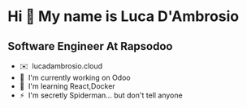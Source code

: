 Hi 👋 My name is Luca D'Ambrosio
================================

Software Engineer At Rapsodoo
-------------------------
* ✉️  lucadambrosio.cloud
* 🚀  I'm currently working on Odoo
* 🧠  I'm learning React,Docker
* ⚡  I'm secretly Spiderman... but don't tell anyone


